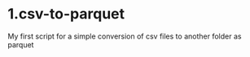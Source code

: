 # 1.csv-to-parquet
My first script for a simple conversion of csv files to another folder as parquet
